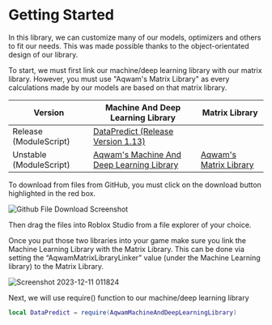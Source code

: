 # Getting Started

In this library, we can customize many of our models, optimizers and others to fit our needs. This was made possible thanks to the object-orientated design of our library.

To start, we must first link our machine/deep learning library with our matrix library. However, you must use "Aqwam's Matrix Library" as every calculations made by our models are based on that matrix library.

| Version                     | Machine And Deep Learning Library                                                                                                                                       | Matrix Library                                                                                                     |
|-----------------------------|-------------------------------------------------------------------------------------------------------------------------------------------------------------------------|--------------------------------------------------------------------------------------------------------------------|
| Release (ModuleScript)      | [DataPredict (Release Version 1.13)](https://github.com/AqwamCreates/DataPredict/blob/main/module_scripts/DataPredict%20%20-%20Release%20Version%201.13.rbxm)           |                                                                                                                    |
| Unstable (ModuleScript)     | [Aqwam's Machine And Deep Learning Library](https://github.com/AqwamCreates/DataPredict/blob/main/module_scripts/AqwamMachineAndDeepLearningLibrary.rbxm)               | [Aqwam's Matrix Library](https://github.com/AqwamCreates/MatrixL/blob/main/module_scripts/AqwamMatrixLibrary.rbxm) |

To download from files from GitHub, you must click on the download button highlighted in the red box.

![Github File Download Screenshot](https://github.com/AqwamCreates/DataPredict/assets/67371914/cdd701ba-daed-4ef4-9485-5c690077adf6)

Then drag the files into Roblox Studio from a file explorer of your choice.

Once you put those two libraries into your game make sure you link the Machine Learning Library with the Matrix Library. This can be done via setting the “AqwamMatrixLibraryLinker” value (under the Machine Learning library) to the Matrix Library.

![Screenshot 2023-12-11 011824](https://github.com/AqwamCreates/DataPredict/assets/67371914/f8dee5ef-edb0-455f-bf4a-5160ccbc35ef)

Next, we will use require() function to our machine/deep learning library

```lua
local DataPredict = require(AqwamMachineAndDeepLearningLibrary) 
```
